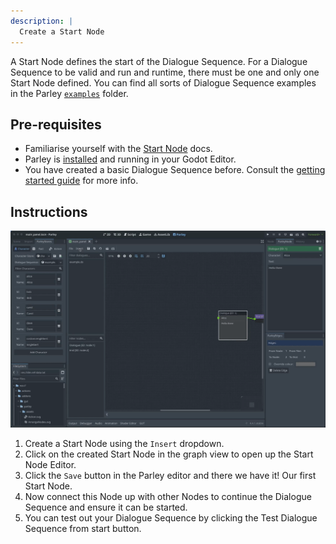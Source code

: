 ```yaml
---
description: |
  Create a Start Node
---
```


A Start Node defines the start of the Dialogue Sequence. For a Dialogue Sequence
to be valid and run and runtime, there must be one and only one Start Node
defined. You can find all sorts of Dialogue Sequence examples in the Parley
[`examples`](https://github.com/bisterix-studio/parley/tree/main/examples)
folder.

## Pre-requisites

- Familiarise yourself with the [Start Node](../nodes/start-node.md) docs.
- Parley is [installed](./installation.md) and running in your Godot Editor.
- You have created a basic Dialogue Sequence before. Consult the
  [getting started guide](./create-dialogue-sequence.md) for more info.

## Instructions

![Create a Start Node](../../../www/static/docs/create-start-node/create-start-node.gif)

1. Create a Start Node using the `Insert` dropdown.
2. Click on the created Start Node in the graph view to open up the Start Node
   Editor.
3. Click the `Save` button in the Parley editor and there we have it! Our first
   Start Node.
4. Now connect this Node up with other Nodes to continue the Dialogue Sequence
   and ensure it can be started.
5. You can test out your Dialogue Sequence by clicking the Test Dialogue
   Sequence from start button.
